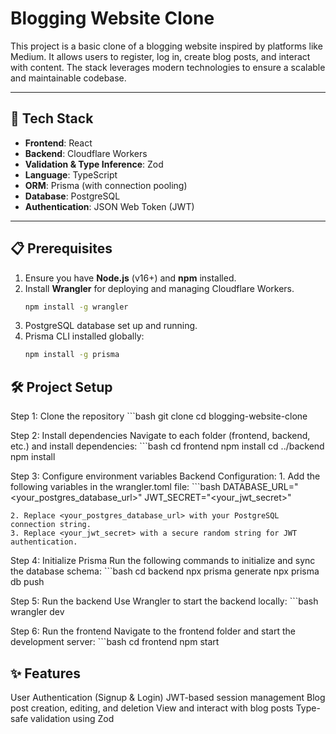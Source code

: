 # Blogging Website Clone

This project is a basic clone of a blogging website inspired by platforms like Medium. It allows users to register, log in, create blog posts, and interact with content. The stack leverages modern technologies to ensure a scalable and maintainable codebase.

---

## 🚀 Tech Stack

- **Frontend**: React
- **Backend**: Cloudflare Workers
- **Validation & Type Inference**: Zod
- **Language**: TypeScript
- **ORM**: Prisma (with connection pooling)
- **Database**: PostgreSQL
- **Authentication**: JSON Web Token (JWT)

---

## 📋 Prerequisites

1. Ensure you have **Node.js** (v16+) and **npm** installed.
2. Install **Wrangler** for deploying and managing Cloudflare Workers.
   ```bash
   npm install -g wrangler
3. PostgreSQL database set up and running.
4. Prisma CLI installed globally:
    ```bash
    npm install -g prisma

## 🛠️ Project Setup
Step 1: Clone the repository
    ```bash
    git clone <repository-url>
    cd blogging-website-clone

Step 2: Install dependencies
Navigate to each folder (frontend, backend, etc.) and install dependencies:
    ```bash
    cd frontend
    npm install
    cd ../backend
    npm install


Step 3: Configure environment variables
Backend Configuration:
    1. Add the following variables in the wrangler.toml file:
    ```bash
    DATABASE_URL="<your_postgres_database_url>"
    JWT_SECRET="<your_jwt_secret>"

    2. Replace <your_postgres_database_url> with your PostgreSQL connection string.
    3. Replace <your_jwt_secret> with a secure random string for JWT authentication.

Step 4: Initialize Prisma
Run the following commands to initialize and sync the database schema:
    ```bash
    cd backend
    npx prisma generate
    npx prisma db push

Step 5: Run the backend
Use Wrangler to start the backend locally:
    ```bash
    wrangler dev

Step 6: Run the frontend
Navigate to the frontend folder and start the development server:
    ```bash
    cd frontend
    npm start

## ✨ Features
User Authentication (Signup & Login)
JWT-based session management
Blog post creation, editing, and deletion
View and interact with blog posts
Type-safe validation using Zod

